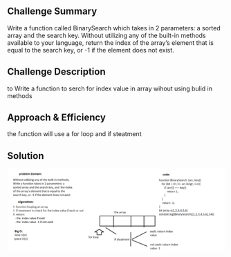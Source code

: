 ##  Challenge Summary
 Write a function called BinarySearch which takes in 2 parameters: a sorted array and the search key. Without utilizing any of the built-in methods available to your language, return the index of the array’s element that is equal to the search key, or -1 if the element does not exist.
## Challenge Description
 to Write a function to serch for index value in array wihout using bulid in methods
## Approach & Efficiency
the function will use a for loop and if steatment
## Solution
![array-Shift](../../assets/BinarySearch.PNG)